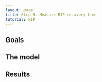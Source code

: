 ```yaml
---
layout: page
title: Step 9. Measure RIP recovery time
tutorial: RIP
---
```


## Goals

## The model

## Results

